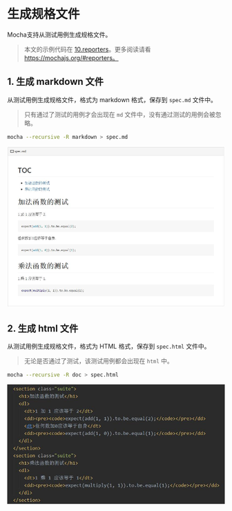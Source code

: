 # 生成规格文件

Mocha支持从测试用例生成规格文件。

> 本文的示例代码在 [10.reporters]。更多阅读请看 https://mochajs.org/#reporters。

## 1. 生成 markdown 文件

从测试用例生成规格文件，格式为 markdown 格式，保存到 `spec.md` 文件中。

> 只有通过了测试的用例才会出现在 `md` 文件中，没有通过测试的用例会被忽略。

```bash
mocha --recursive -R markdown > spec.md
```

![](/assets/reporters-markdown.jpg)

## 2. 生成 html 文件

从测试用例生成规格文件，格式为 HTML 格式，保存到 `spec.html` 文件中。

> 无论是否通过了测试，该测试用例都会出现在 `html` 中。

```bash
mocha --recursive -R doc > spec.html
```

![](/assets/reporters-html.jpg)

[10.reporters]:https://github.com/helinjiang/pro-mocha/tree/master/10.reporters